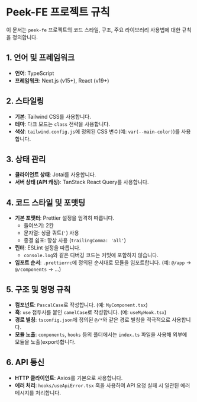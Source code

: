 # Peek-FE 프로젝트 규칙

이 문서는 `peek-fe` 프로젝트의 코드 스타일, 구조, 주요 라이브러리 사용법에 대한 규칙을 정의합니다.

## 1. 언어 및 프레임워크
- **언어**: TypeScript
- **프레임워크**: Next.js (v15+), React (v19+)

## 2. 스타일링
- **기본**: Tailwind CSS를 사용합니다.
- **테마**: 다크 모드는 `class` 전략을 사용합니다.
- **색상**: `tailwind.config.js`에 정의된 CSS 변수(예: `var(--main-color)`)를 사용합니다.

## 3. 상태 관리
- **클라이언트 상태**: Jotai를 사용합니다.
- **서버 상태 (API 캐싱)**: TanStack React Query를 사용합니다.

## 4. 코드 스타일 및 포맷팅
- **기본 포맷터**: Prettier 설정을 엄격히 따릅니다.
  - 들여쓰기: 2칸
  - 문자열: 싱글 쿼트(`'`) 사용
  - 종결 쉼표: 항상 사용 (`trailingComma: 'all'`)
- **린터**: ESLint 설정을 따릅니다.
  - `console.log`와 같은 디버깅 코드는 커밋에 포함하지 않습니다.
- **임포트 순서**: `.prettierrc`에 정의된 순서대로 모듈을 임포트합니다. (예: `@/app` -> `@/components` -> ...)

## 5. 구조 및 명명 규칙
- **컴포넌트**: `PascalCase`로 작성합니다. (예: `MyComponent.tsx`)
- **훅**: `use` 접두사를 붙인 `camelCase`로 작성합니다. (예: `useMyHook.tsx`)
- **경로 별칭**: `tsconfig.json`에 정의된 `@/*`와 같은 경로 별칭을 적극적으로 사용합니다.
- **모듈 노출**: `components`, `hooks` 등의 폴더에서는 `index.ts` 파일을 사용해 외부에 모듈을 노출(export)합니다.

## 6. API 통신
- **HTTP 클라이언트**: Axios를 기본으로 사용합니다.
- **에러 처리**: `hooks/useApiError.tsx` 훅을 사용하여 API 요청 실패 시 일관된 에러 메시지를 처리합니다.
